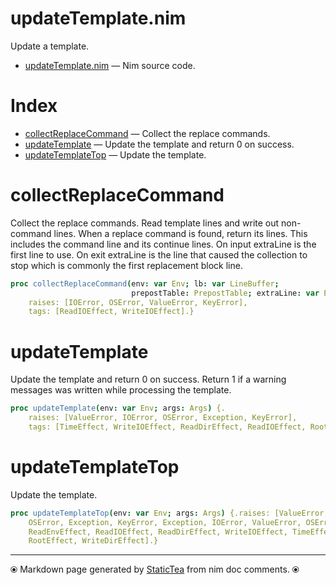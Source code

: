 # updateTemplate.nim

Update a template.

* [updateTemplate.nim](../src/updateTemplate.nim) &mdash; Nim source code.
# Index

* [collectReplaceCommand](#collectreplacecommand) &mdash; Collect the replace commands.
* [updateTemplate](#updatetemplate) &mdash; Update the template and return 0 on success.
* [updateTemplateTop](#updatetemplatetop) &mdash; Update the template.

# collectReplaceCommand

Collect the replace commands.  Read template lines and write out non-command lines. When a replace command is found, return its lines.  This includes the command line and its continue lines. On input extraLine is the first line to use.  On exit extraLine is the line that caused the collection to stop which is commonly the first replacement block line.

~~~nim
proc collectReplaceCommand(env: var Env; lb: var LineBuffer;
                           prepostTable: PrepostTable; extraLine: var ExtraLine): CmdLines {.
    raises: [IOError, OSError, ValueError, KeyError],
    tags: [ReadIOEffect, WriteIOEffect].}
~~~

# updateTemplate

Update the template and return 0 on success. Return 1 if a warning messages was written while processing the template.

~~~nim
proc updateTemplate(env: var Env; args: Args) {.
    raises: [ValueError, IOError, OSError, Exception, KeyError],
    tags: [TimeEffect, WriteIOEffect, ReadDirEffect, ReadIOEffect, RootEffect].}
~~~

# updateTemplateTop

Update the template.

~~~nim
proc updateTemplateTop(env: var Env; args: Args) {.raises: [ValueError, IOError,
    OSError, Exception, KeyError, Exception, IOError, ValueError, OSError], tags: [
    ReadEnvEffect, ReadIOEffect, ReadDirEffect, WriteIOEffect, TimeEffect,
    RootEffect, WriteDirEffect].}
~~~


---
⦿ Markdown page generated by [StaticTea](https://github.com/flenniken/statictea/) from nim doc comments. ⦿

